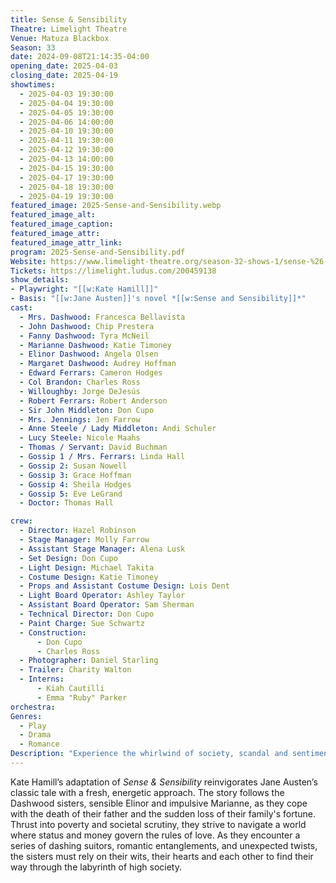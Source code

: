 ```yaml
---
title: Sense & Sensibility
Theatre: Limelight Theatre
Venue: Matuza Blackbox
Season: 33
date: 2024-09-08T21:14:35-04:00
opening_date: 2025-04-03
closing_date: 2025-04-19
showtimes:
  - 2025-04-03 19:30:00
  - 2025-04-04 19:30:00
  - 2025-04-05 19:30:00
  - 2025-04-06 14:00:00
  - 2025-04-10 19:30:00
  - 2025-04-11 19:30:00
  - 2025-04-12 19:30:00
  - 2025-04-13 14:00:00
  - 2025-04-15 19:30:00
  - 2025-04-17 19:30:00
  - 2025-04-18 19:30:00
  - 2025-04-19 19:30:00
featured_image: 2025-Sense-and-Sensibility.webp
featured_image_alt: 
featured_image_caption: 
featured_image_attr: 
featured_image_attr_link: 
program: 2025-Sense-and-Sensibility.pdf
Website: https://www.limelight-theatre.org/season-32-shows-1/sense-%26-sensibility
Tickets: https://limelight.ludus.com/200459138
show_details: 
- Playwright: "[[w:Kate Hamill]]"
- Basis: "[[w:Jane Austen]]'s novel *[[w:Sense and Sensibility]]*"
cast:
  - Mrs. Dashwood: Francesca Bellavista
  - John Dashwood: Chip Prestera
  - Fanny Dashwood: Tyra McNeil
  - Marianne Dashwood: Katie Timoney
  - Elinor Dashwood: Angela Olsen
  - Margaret Dashwood: Audrey Hoffman
  - Edward Ferrars: Cameron Hodges
  - Col Brandon: Charles Ross
  - Willoughby: Jorge DeJesús
  - Robert Ferrars: Robert Anderson
  - Sir John Middleton: Don Cupo
  - Mrs. Jennings: Jen Farrow
  - Anne Steele / Lady Middleton: Andi Schuler
  - Lucy Steele: Nicole Maahs
  - Thomas / Servant: David Buchman
  - Gossip 1 / Mrs. Ferrars: Linda Hall
  - Gossip 2: Susan Nowell
  - Gossip 3: Grace Hoffman
  - Gossip 4: Sheila Hodges
  - Gossip 5: Eve LeGrand
  - Doctor: Thomas Hall

crew:
  - Director: Hazel Robinson
  - Stage Manager: Molly Farrow
  - Assistant Stage Manager: Alena Lusk
  - Set Design: Don Cupo
  - Light Design: Michael Takita
  - Costume Design: Katie Timoney
  - Props and Assistant Costume Design: Lois Dent
  - Light Board Operator: Ashley Taylor
  - Assistant Board Operator: Sam Sherman
  - Technical Director: Don Cupo
  - Paint Charge: Sue Schwartz
  - Construction:
      - Don Cupo
      - Charles Ross
  - Photographer: Daniel Starling
  - Trailer: Charity Walton
  - Interns:
      - Kiah Cautilli
      - Emma "Ruby" Parker
orchestra:
Genres:
  - Play
  - Drama
  - Romance
Description: "Experience the whirlwind of society, scandal and sentiment in this dynamic adaptation of Jane Austen's novel about two sisters navigating love and loss."
---
```

Kate Hamill’s adaptation of *Sense & Sensibility* reinvigorates Jane Austen’s classic tale with a fresh, energetic approach. The story follows the Dashwood sisters, sensible Elinor and impulsive Marianne, as they cope with the death of their father and the sudden loss of their family's fortune. Thrust into poverty and societal scrutiny, they strive to navigate a world where status and money govern the rules of love. As they encounter a series of dashing suitors, romantic entanglements, and unexpected twists, the sisters must rely on their wits, their hearts and each other to find their way through the labyrinth of high society.